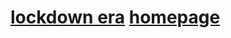 # [<time datetime="2020">lockdown era</time>](https://s9a.page/lockdown) [homepage](https://s9a.page)
